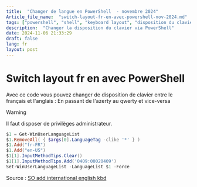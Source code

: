 ```yaml
--- 
title:  "Changer de langue en PowerShell  - novembre 2024"
Article_file_name:  "switch-layout-fr-en-avec-powershell-nov-2024.md"
tags: ["powershell", "shell", "keyboard layout", "disposition du clavier", "nov", "nov-2024"]
description:  "Changer la disposition du clavier via PowerShell"
date: 2024-11-06 21:33:29
draft: false 
lang: fr
layout: post
---
```


# Switch layout fr en avec PowerShell
Avec ce code vous pouvez changer de disposition de clavier entre le français et l'anglais : 
En passant de l'azerty au qwerty et vice-versa
> [!WARNING]
> Il faut disposer de privilèges administrateur. 
```powershell
$1 = Get-WinUserLanguageList
$1.RemoveAll( { $args[0].LanguageTag -clike '*' } )
$1.Add("fr-FR")
$1.Add("en-US")
$1[1].InputMethodTips.Clear()
$1[1].InputMethodTips.Add('0409:00020409')
Set-WinUserLanguageList -LanguageList $1 -Force
```



Source : [SO add international english kbd](https://stackoverflow.com/questions/66267355/add-international-english-keyboard-in-windows-10-through-the-powershell)